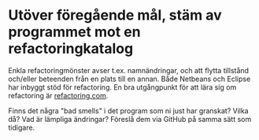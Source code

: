 # Utöver föregående mål, stäm av programmet mot en refactoringkatalog

Enkla refactoringmönster avser t.ex. namnändringar, och att flytta
tillstånd och/eller beteenden från en plats till en annan. Både
Netbeans och Eclipse har inbyggt stöd för refactoring. En bra
utgångpunkt för att lära sig om refactoring är
[refactoring.com](http://refactoring.com).

Finns det några "bad smells" i det program som ni just har
granskat? Vilka då? Vad är lämpliga ändringar? Föreslå dem via
GitHub på samma sätt som tidigare.


